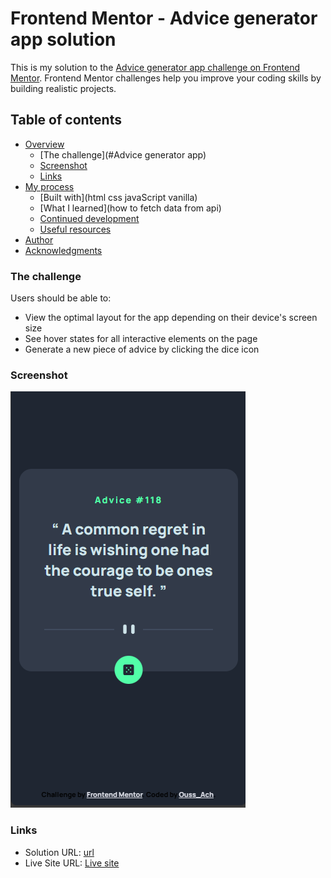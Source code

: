 # Frontend Mentor - Advice generator app solution

This is my solution to the [Advice generator app challenge on Frontend Mentor](https://www.frontendmentor.io/challenges/advice-generator-app-QdUG-13db). Frontend Mentor challenges help you improve your coding skills by building realistic projects.

## Table of contents

- [Overview](#overview)
  - [The challenge](#Advice generator app)
  - [Screenshot](images/Capture%20d’écran%202023-10-31%20200409.png)
  - [Links](#links)
- [My process](#my-process)
  - [Built with](html css javaScript vanilla)
  - [What I learned](how to fetch data from api)
  - [Continued development](#continued-development)
  - [Useful resources](#useful-resources)
- [Author](Ouss_Ach)
- [Acknowledgments](#acknowledgments)



### The challenge

Users should be able to:

- View the optimal layout for the app depending on their device's screen size
- See hover states for all interactive elements on the page
- Generate a new piece of advice by clicking the dice icon

### Screenshot

![Screenshot](images/Capture%20d’écran%202023-10-31%20200454.png)


### Links

- Solution URL: [url]([https://your-solution-url.com](https://github.com/OUSSAMAACHICHE/Advice_generator_app))
- Live Site URL: [Live site]([https://your-live-site-url.com](https://oussamaachiche.github.io/Advice_generator_app/)https://oussamaachiche.github.io/Advice_generator_app/)


